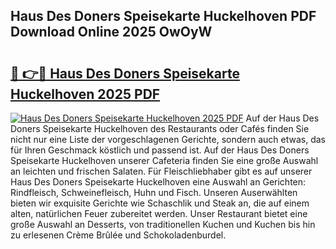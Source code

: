 ## Haus Des Doners Speisekarte Huckelhoven PDF Download Online 2025 OwOyW

# <h2><a href="http://gce9ac.nevu.top/?p=Haus+Des+Doners+Speisekarte+Huckelhoven">🔗 👉🔴 Haus Des Doners Speisekarte Huckelhoven 2025 PDF</a></h2>

[![Haus Des Doners Speisekarte Huckelhoven 2025 PDF](https://i.imgur.com/dBaPXMq.png)](http://gce9ac.nevu.top/?p=Haus+Des+Doners+Speisekarte+Huckelhoven)
Auf der Haus Des Doners Speisekarte Huckelhoven des Restaurants oder Cafés finden Sie nicht nur eine Liste der vorgeschlagenen Gerichte, sondern auch etwas, das für Ihren Geschmack köstlich und passend ist. Auf der Haus Des Doners Speisekarte Huckelhoven unserer Cafeteria finden Sie eine große Auswahl an leichten und frischen Salaten. Für Fleischliebhaber gibt es auf unserer Haus Des Doners Speisekarte Huckelhoven eine Auswahl an Gerichten: Rindfleisch, Schweinefleisch, Huhn und Fisch. Unseren Auserwählten bieten wir exquisite Gerichte wie Schaschlik und Steak an, die auf einem alten, natürlichen Feuer zubereitet werden. Unser Restaurant bietet eine große Auswahl an Desserts, von traditionellen Kuchen und Kuchen bis hin zu erlesenen Crème Brûlée und Schokoladenburdel.
